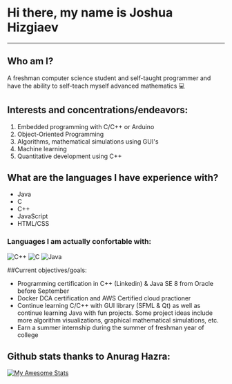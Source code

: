 # Hi there, my name is Joshua Hizgiaev 
-----
## Who am I?
A freshman computer science student and self-taught programmer and have the ability to self-teach myself advanced mathematics :computer:

## Interests and concentrations/endeavors:
1. Embedded programming with C/C++ or Arduino 
2. Object-Oriented Programming
3. Algorithms, mathematical simulations using GUI's 
4. Machine learning 
5. Quantitative development using C++

## What are the languages I have experience with?
- Java
- C
- C++
- JavaScript
- HTML/CSS

### Languages I am actually confortable with:
![C++](https://img.shields.io/badge/c++-%2300599C.svg?style=for-the-badge&logo=c%2B%2B&logoColor=white)
![C](https://img.shields.io/badge/c-%2300599C.svg?style=for-the-badge&logo=c&logoColor=white)
![Java](https://img.shields.io/badge/java-%23ED8B00.svg?style=for-the-badge&logo=java&logoColor=white)

##Current objectives/goals:
- Programming certification in C++ (Linkedin) & Java SE 8 from Oracle before September
- Docker DCA certification and AWS Certified cloud practioner
- Continue learning C/C++ with GUI library (SFML & Qt) as well as continue learning Java with fun projects. Some project ideas include more algorithm visualizations, graphical mathematical simulations, etc. 
- Earn a summer internship during the summer of freshman year of college

## Github stats thanks to Anurag Hazra:
[![My Awesome Stats](https://awesome-github-stats.azurewebsites.net/user-stats/Josh-Hiz?cardType=github&theme=great-gatsby&Border=FFFFFF)](https://git.io/awesome-stats-card)
